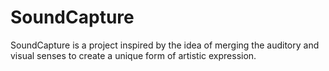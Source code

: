 # SoundCapture
SoundCapture is a project inspired by the idea of merging the auditory and visual senses to create a unique form of artistic expression.
